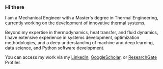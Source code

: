### Hi there

<!--
**gfidelisp/gfidelisp** is a ✨ _special_ ✨ repository because its `README.md` (this file) appears on your GitHub profile.

Here are some ideas to get you started:

- 🔭 I’m currently working on ...
- 🌱 I’m currently learning ...
- 👯 I’m looking to collaborate on ...
- 🤔 I’m looking for help with ...
- 💬 Ask me about ...
- 📫 How to reach me: ...
- 😄 Pronouns: ...
- ⚡ Fun fact: ...
-->

I am a Mechanical Engineer with a Master's degree in Thermal Engineering, currently working on the development of innovative thermal systems. 

Beyond my expertise in thermodynamics, heat transfer, and fluid dynamics, I have extensive experience in systems development, optimization methodologies, and a deep understanding of machine and deep learning, data science, and Python software development. 

You can access my work via my [LinkedIn](linkedin.com/in/guilhermefidelisp), [GoogleScholar](https://scholar.google.com.br/citations?user=khra_qEAAAAJ&hl=pt-BR), or [ResearchGate](https://www.researchgate.net/profile/Guilherme-Peixer?ev=hdr_xprf) Profiles
